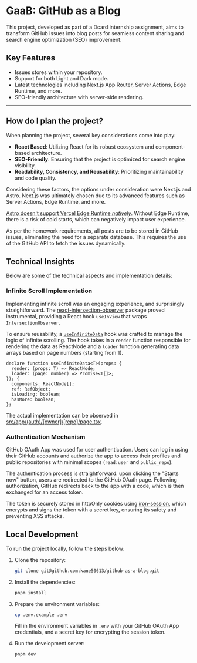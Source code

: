 # GaaB: GitHub as a Blog

This project, developed as part of a Dcard internship assignment, aims to transform GitHub issues into blog posts for seamless content sharing and search engine optimization (SEO) improvement.

## Key Features

- Issues stores within your repository.
- Support for both Light and Dark mode.
- Latest technologies including Next.js App Router, Server Actions, Edge Runtime, and more.
- SEO-friendly architecture with server-side rendering.

---
## How do I plan the project?

When planning the project, several key considerations come into play:

- **React Based**: Utilizing React for its robust ecosystem and component-based architecture.
- **SEO-Friendly**: Ensuring that the project is optimized for search engine visibility.
- **Readability, Consistency, and Reusability**: Prioritizing maintainability and code quality.

Considering these factors, the options under consideration were Next.js and Astro. Next.js was ultimately chosen due to its advanced features such as Server Actions, Edge Runtime, and more.

[Astro doesn't support Vercel Edge Runtime _natively_](https://vercel.com/docs/frameworks/astro#edge-functions). Without Edge Runtime, there is a risk of cold starts, which can negatively impact user experience.

As per the homework requirements, all posts are to be stored in GitHub issues, eliminating the need for a separate database. This requires the use of the GitHub API to fetch the issues dynamically.

## Technical Insights

Below are some of the technical aspects and implementation details:

### Infinite Scroll Implementation

Implementing infinite scroll was an engaging experience, and surprisingly straightforward. The [react-intersection-observer](https://www.npmjs.com/package/react-intersection-observer) package proved instrumental, providing a React hook `useInView` that wraps `IntersectionObserver`.

To ensure reusability, a [`useInfiniteData`](./src/hooks/use-infinite-data.tsx) hook was crafted to manage the logic of infinite scrolling. The hook takes in a `render` function responsible for rendering the data as ReactNode and a `loader` function generating data arrays based on page numbers (starting from 1).

```tsx
declare function useInfiniteData<T>(props: {
  render: (props: T) => ReactNode;
  loader: (page: number) => Promise<T[]>;
}): {
  components: ReactNode[];
  ref: RefObject;
  isLoading: boolean;
  hasMore: boolean;
};
```

The actual implementation can be observed in [src/app/(auth)/[owner]/[repo]/page.tsx](./src/app/(auth)/[owner]/[repo]/page.tsx).

### Authentication Mechanism

GitHub OAuth App was used for user authentication. Users can log in using their GitHub accounts and authorize the app to access their profiles and public repositories with minimal scopes (`read:user` and `public_repo`).

The authentication process is straightforward: upon clicking the "Starts now" button, users are redirected to the GitHub OAuth page. Following authorization, GitHub redirects back to the app with a code, which is then exchanged for an access token.

The token is securely stored in httpOnly cookies using [iron-session](https://www.npmjs.com/package/iron-session), which encrypts and signs the token with a secret key, ensuring its safety and preventing XSS attacks.

## Local Development

To run the project locally, follow the steps below:

1. Clone the repository:

    ```bash
    git clone git@github.com:kane50613/github-as-a-blog.git
    ```
   
2. Install the dependencies:

    ```bash
    pnpm install
    ```
   
3. Prepare the environment variables:

    ```bash
    cp .env.example .env
    ```
   
   Fill in the environment variables in `.env` with your GitHub OAuth App credentials, and a secret key for encrypting the session token.

4. Run the development server:

    ```bash
    pnpm dev
    ```
